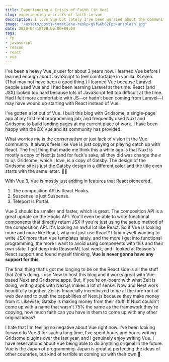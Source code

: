 ```yaml
---
title: Experiencing a Crisis of Faith (in Vue)
slug: experiencing-a-crisis-of-faith-in-vue
description: I love Vue but lately I've been worried about the community around it.
image: "/assets/posts/jametlene-reskp-gVfGGb62Fpo-unsplash.jpg"
date: 2020-04-18T00:00:00+09:00
tags:
- fp
- javascript
- reason
- react
- vue
---
```


I've been a heavy Vue.js user for about 3 years now. I learned Vue before I learned enough about JavaScript to feel comfortable in vanilla JS even. (That may not have been a good thing.) I learned Vue because Laravel people used Vue and I had been learning Laravel at the time. React (and JSX) looked too hard because lots of JavaScript felt too difficult at the time. Had I felt more comfortable with JS—or hadn't been coming from Laravel—I may have wound up starting with React instead of Vue.

I've gotten a lot out of Vue. I built this blog with Gridsome, a single-page app at my first real programming job, and frequently used Nuxt and Gridsome to build landing pages at my current place of work. I have been happy with the DX Vue and its community has provided.

What worries me is the conservatism or just lack of vision in the Vue community. It always feels like Vue is just copying or playing catch up with React. The first thing that made me think this a while ago is that Nuxt is mostly a copy of Next.js (and for fuck's sake, all they did was change the _e_ to _u)_. Gridsome, which I love, is a copy of Gatsby. The design of the Gridsome site is just the Gatsby design in a different color and the title even starts with the same letter. 🤦‍♂️

With Vue 3, Vue is mostly just adding in features that React pioneered.

1. The composition API is React Hooks.
2. Suspense is just Suspense.
3. Teleport is Portal.

Vue 3 should be smaller and faster, which is great. The composition API is a great update on the Hooks API. You'll even be able to write functional components that directly return JSX if you're just using the setup method of the composition API. It's looking an awful lot like React. So if Vue is looking more and more like React, why not just use React? I find myself wanting to write JSX more than Vue templates lately, and the more I get into functional programming, the more I want to avoid using components with this and their own state. I got deep into ReasonML last week, and I looked at Reason's React support and found myself thinking, **Vue is never gonna have any support for this**.

The final thing that's got me longing to be on the React side is all the stuff that Zeit's doing. I use Now to host this blog and it works great with Vue-based Nuxt and Gridsome apps. But, if you're on-board with what Zeit is doing, writing apps with Next.js makes a lot of sense. Now and Next work beautifully together. Zeit is financially incentivized to be at the forefront of web dev and to push the capabilities of Next.js because they make money from it. Likewise, Gatsby is making money from their stuff. If Nuxt couldn't come up with a name that wasn't 75% the same as the framework they're copying, how much faith can you have in them to come up with any other original ideas?

I hate that I'm feeling so negative about Vue right now. I've been looking forward to Vue 3 for such a long time, I've spent hours and hours writing Gridsome plugins over the last year, and I genuinely enjoy writing Vue. I have reservations about Vue being able to do anything original in the future. Vue is the Japan of programming. Japan is great at perfecting the ideas of other countries, but kind of terrible at coming up with their own 💩.
